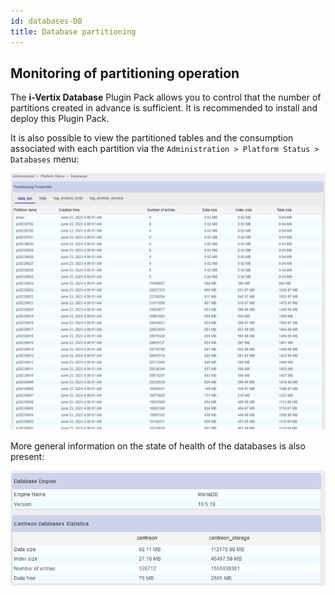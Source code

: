 ```yaml
---
id: databases-DB
title: Database partitioning
---
```



## Monitoring of partitioning operation

The **i-Vertix Database** Plugin Pack allows you to control that the number of
partitions created in advance is sufficient. It is recommended to install and
deploy this Plugin Pack.

It is also possible to view the partitioned tables and the consumption
associated with each partition via the `Administration > Platform Status >
Databases` menu:

![image](../../assets/administration/platform-status/partitioning-state.png)

More general information on the state of health of the databases is also
present:

![image](../../assets/administration/platform-status/database-information.png)